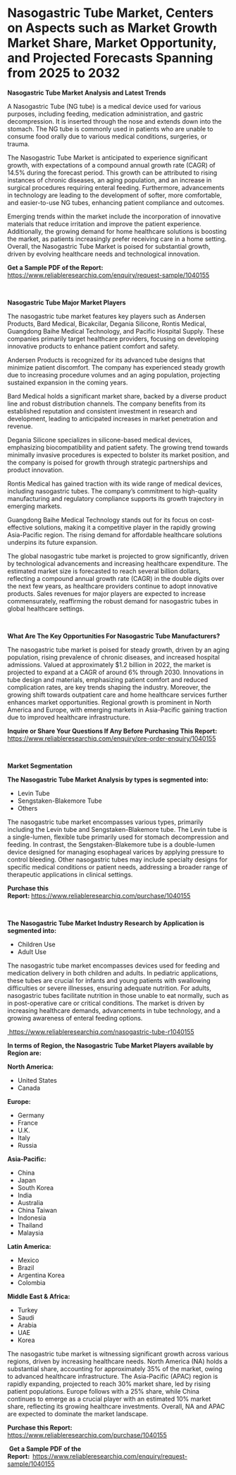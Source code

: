 <p><h1>Nasogastric Tube Market, Centers on Aspects such as Market Growth Market Share, Market Opportunity, and Projected Forecasts Spanning from 2025 to 2032</h1></p><p><strong>Nasogastric Tube Market Analysis and Latest Trends</strong></p>
<p><p>A Nasogastric Tube (NG tube) is a medical device used for various purposes, including feeding, medication administration, and gastric decompression. It is inserted through the nose and extends down into the stomach. The NG tube is commonly used in patients who are unable to consume food orally due to various medical conditions, surgeries, or trauma.</p><p>The Nasogastric Tube Market is anticipated to experience significant growth, with expectations of a compound annual growth rate (CAGR) of 14.5% during the forecast period. This growth can be attributed to rising instances of chronic diseases, an aging population, and an increase in surgical procedures requiring enteral feeding. Furthermore, advancements in technology are leading to the development of softer, more comfortable, and easier-to-use NG tubes, enhancing patient compliance and outcomes.</p><p>Emerging trends within the market include the incorporation of innovative materials that reduce irritation and improve the patient experience. Additionally, the growing demand for home healthcare solutions is boosting the market, as patients increasingly prefer receiving care in a home setting. Overall, the Nasogastric Tube Market is poised for substantial growth, driven by evolving healthcare needs and technological innovation.</p></p>
<p><strong>Get a Sample PDF of the Report:&nbsp;</strong> <a href="https://www.reliableresearchiq.com/enquiry/request-sample/1040155?utm_campaign=3220&utm_medium=2&utm_source=Github&utm_content=ia&utm_term=13042025&utm_id=nasogastric-tube">https://www.reliableresearchiq.com/enquiry/request-sample/1040155</a></p>
<p>&nbsp;</p>
<p><strong>Nasogastric Tube Major Market Players</strong></p>
<p><p>The nasogastric tube market features key players such as Andersen Products, Bard Medical, Bicakcilar, Degania Silicone, Rontis Medical, Guangdong Baihe Medical Technology, and Pacific Hospital Supply. These companies primarily target healthcare providers, focusing on developing innovative products to enhance patient comfort and safety.</p><p>Andersen Products is recognized for its advanced tube designs that minimize patient discomfort. The company has experienced steady growth due to increasing procedure volumes and an aging population, projecting sustained expansion in the coming years.</p><p>Bard Medical holds a significant market share, backed by a diverse product line and robust distribution channels. The company benefits from its established reputation and consistent investment in research and development, leading to anticipated increases in market penetration and revenue.</p><p>Degania Silicone specializes in silicone-based medical devices, emphasizing biocompatibility and patient safety. The growing trend towards minimally invasive procedures is expected to bolster its market position, and the company is poised for growth through strategic partnerships and product innovation.</p><p>Rontis Medical has gained traction with its wide range of medical devices, including nasogastric tubes. The company’s commitment to high-quality manufacturing and regulatory compliance supports its growth trajectory in emerging markets.</p><p>Guangdong Baihe Medical Technology stands out for its focus on cost-effective solutions, making it a competitive player in the rapidly growing Asia-Pacific region. The rising demand for affordable healthcare solutions underpins its future expansion.</p><p>The global nasogastric tube market is projected to grow significantly, driven by technological advancements and increasing healthcare expenditure. The estimated market size is forecasted to reach several billion dollars, reflecting a compound annual growth rate (CAGR) in the double digits over the next few years, as healthcare providers continue to adopt innovative products. Sales revenues for major players are expected to increase commensurately, reaffirming the robust demand for nasogastric tubes in global healthcare settings.</p></p>
<p>&nbsp;</p>
<p><strong>What Are The Key Opportunities For Nasogastric Tube Manufacturers?</strong></p>
<p><p>The nasogastric tube market is poised for steady growth, driven by an aging population, rising prevalence of chronic diseases, and increased hospital admissions. Valued at approximately $1.2 billion in 2022, the market is projected to expand at a CAGR of around 6% through 2030. Innovations in tube design and materials, emphasizing patient comfort and reduced complication rates, are key trends shaping the industry. Moreover, the growing shift towards outpatient care and home healthcare services further enhances market opportunities. Regional growth is prominent in North America and Europe, with emerging markets in Asia-Pacific gaining traction due to improved healthcare infrastructure.</p></p>
<p><strong>Inquire or Share Your Questions If Any Before Purchasing This Report:</strong> <a href="https://www.reliableresearchiq.com/enquiry/pre-order-enquiry/1040155?utm_campaign=3220&utm_medium=2&utm_source=Github&utm_content=ia&utm_term=13042025&utm_id=nasogastric-tube">https://www.reliableresearchiq.com/enquiry/pre-order-enquiry/1040155</a></p>
<p>&nbsp;</p>
<p><strong>Market Segmentation</strong></p>
<p><strong>The Nasogastric Tube Market Analysis by types is segmented into:</strong></p>
<p><ul><li>Levin Tube</li><li>Sengstaken-Blakemore Tube</li><li>Others</li></ul></p>
<p><p>The nasogastric tube market encompasses various types, primarily including the Levin tube and Sengstaken-Blakemore tube. The Levin tube is a single-lumen, flexible tube primarily used for stomach decompression and feeding. In contrast, the Sengstaken-Blakemore tube is a double-lumen device designed for managing esophageal varices by applying pressure to control bleeding. Other nasogastric tubes may include specialty designs for specific medical conditions or patient needs, addressing a broader range of therapeutic applications in clinical settings.</p></p>
<p><strong>Purchase this Report:&nbsp;</strong><a href="https://www.reliableresearchiq.com/purchase/1040155?utm_campaign=3220&utm_medium=2&utm_source=Github&utm_content=ia&utm_term=13042025&utm_id=nasogastric-tube">https://www.reliableresearchiq.com/purchase/1040155</a></p>
<p>&nbsp;</p>
<p><strong>The Nasogastric Tube Market Industry Research by Application is segmented into:</strong></p>
<p><ul><li>Children Use</li><li>Adult Use</li></ul></p>
<p><p>The nasogastric tube market encompasses devices used for feeding and medication delivery in both children and adults. In pediatric applications, these tubes are crucial for infants and young patients with swallowing difficulties or severe illnesses, ensuring adequate nutrition. For adults, nasogastric tubes facilitate nutrition in those unable to eat normally, such as in post-operative care or critical conditions. The market is driven by increasing healthcare demands, advancements in tube technology, and a growing awareness of enteral feeding options.</p></p>
<p><a href="https://www.reliableresearchiq.com/nasogastric-tube-r1040155?utm_campaign=3220&utm_medium=2&utm_source=Github&utm_content=ia&utm_term=13042025&utm_id=nasogastric-tube">&nbsp;https://www.reliableresearchiq.com/nasogastric-tube-r1040155</a></p>
<p><strong>In terms of Region, the Nasogastric Tube Market Players available by Region are:</strong></p>
<p>
    <p> <strong> North America: </strong>
        <ul>
            <li>United States</li>
            <li>Canada</li>
        </ul>
        </p> 
    <p> <strong> Europe: </strong>
        <ul>
            <li>Germany</li>
            <li>France</li>
            <li>U.K.</li>
            <li>Italy</li>
            <li>Russia</li>
        </ul>
        </p> 
    <p> <strong> Asia-Pacific: </strong>
        <ul>
            <li>China</li>
            <li>Japan</li>
            <li>South Korea</li>
            <li>India</li>
            <li>Australia</li>
            <li>China Taiwan</li>
            <li>Indonesia</li>
            <li>Thailand</li>
            <li>Malaysia</li>
        </ul>
        </p> 
    <p> <strong> Latin America: </strong>
        <ul>
            <li>Mexico</li>
            <li>Brazil</li>
            <li>Argentina Korea</li>
            <li>Colombia</li>
        </ul>
        </p> 
    <p> <strong> Middle East & Africa: </strong>
        <ul>
            <li>Turkey</li>
            <li>Saudi</li>
            <li>Arabia</li>
            <li>UAE</li>
            <li>Korea</li>
        </ul>
    </p>
    </p>
<p><p>The nasogastric tube market is witnessing significant growth across various regions, driven by increasing healthcare needs. North America (NA) holds a substantial share, accounting for approximately 35% of the market, owing to advanced healthcare infrastructure. The Asia-Pacific (APAC) region is rapidly expanding, projected to reach 30% market share, led by rising patient populations. Europe follows with a 25% share, while China continues to emerge as a crucial player with an estimated 10% market share, reflecting its growing healthcare investments. Overall, NA and APAC are expected to dominate the market landscape.</p></p>
<p><strong>Purchase this Report: </strong><a href="https://www.reliableresearchiq.com/purchase/1040155?utm_campaign=3220&utm_medium=2&utm_source=Github&utm_content=ia&utm_term=13042025&utm_id=nasogastric-tube">https://www.reliableresearchiq.com/purchase/1040155</a></p>
<p>&nbsp;<strong>Get a Sample PDF of the Report:&nbsp;&nbsp;</strong><a href="https://www.reliableresearchiq.com/enquiry/request-sample/1040155?utm_campaign=3220&utm_medium=2&utm_source=Github&utm_content=ia&utm_term=13042025&utm_id=nasogastric-tube">https://www.reliableresearchiq.com/enquiry/request-sample/1040155</a></p>
<p><strong></strong></p>
<p><p></p><p></p><p></p></p>